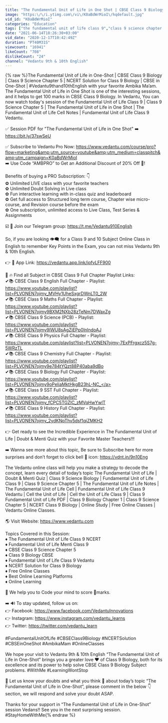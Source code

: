 ```yaml
---
title: "The Fundamental Unit of Life in One Shot | CBSE Class 9 Biology | CBSE in One-Shot | Vedantu 9 & 10"
image: "https:\/\/i.ytimg.com\/vi\/K0aBdWrMioI\/hqdefault.jpg"
vid_id: "K0aBdWrMioI"
categories: "Education"
tags: ["the fundamental unit of life class 9","class 9 science chapter 5","the fundamental unit of life class 9 pdf"]
date: "2021-06-14T18:26:30+03:00"
vid_date: "2020-12-17T10:42:49Z"
duration: "PT40M31S"
viewcount: "16941"
likeCount: "708"
dislikeCount: "24"
channel: "Vedantu 9th & 10th English"
---
```

{% raw %}The Fundamental Unit of Life in One-Shot | CBSE Class 9 Biology | Class 9 Science Chapter 5 | NCERT Solution for Class 9 Biology | CBSE in One-Shot | #Vedantu9thand10thEnglish with your favorite Ambika Ma’am. The Fundamental Unit of Life in One Shot is one of the interesting sessions, and it helps to get 100 marks in CBSE Class 9 Biology. In Vedantu, You can now watch today's session of the Fundamental Unit of Life Class 9 | Class 9 Science Chapter 5 | The Fundamental Unit of Life in One Shot | The Fundamental Unit of Life Cell Notes | Fundamental Unit of Life Class 9 Vedantu.<br /><br />✅ Session PDF for &quot;The Fundamental Unit of Life in One Shot&quot; ➡️ <a rel="nofollow" target="blank" href="https://bit.ly/37swSeU">https://bit.ly/37swSeU</a><br /><br />✅ Subscribe to Vedantu Pro Now: <a rel="nofollow" target="blank" href="https://www.vedantu.com/course/pro?flow=marketing&amp;utm_source=youtube&amp;utm_medium=classpitch&amp;utm_campaign=K0aBdWrMioI">https://www.vedantu.com/course/pro?flow=marketing&amp;utm_source=youtube&amp;utm_medium=classpitch&amp;utm_campaign=K0aBdWrMioI</a><br />➡️ Use Code “AMBPRO” to Get an Additional Discount of 20% Off 🤑!﻿<br /><br />Benefits of buying a PRO Subscription: 👇<br />✿  Unlimited LIVE class with your favorite teachers<br />✿  Unlimited Doubt Solving in Live class<br />✿  Fun interactive learning with in-class quiz and leaderboard <br />✿  Get full access to Structured long term course, Chapter wise micro-course, and Revision course before the exam<br />✿  One subscription, unlimited access to Live Class, Test Series &amp; Assignments<br /><br />☑️ 📢 Join our Telegram group:  <a rel="nofollow" target="blank" href="https://t.me/Vedantu910English">https://t.me/Vedantu910English</a><br /><br />So, if you are looking 👁️‍🗨️ for a Class 9 and 10 Subject Online Class in English to remember Key Points in the Exam, you can not miss Vedantu 9th &amp; 10th English.<br /><br />👉 📱 App Link: <a rel="nofollow" target="blank" href="https://vedantu.app.link/ipfvLFF900">https://vedantu.app.link/ipfvLFF900</a><br /><br />📢 🔥 Find all Subject in CBSE Class 9 Full Chapter Playlist Links:<br />✔📚 CBSE Class 9 English Full Chapter - Playlist: <a rel="nofollow" target="blank" href="https://www.youtube.com/playlist?list=PLVONEN7ojmy_MVHy1UheSxgrDWnLT0_2W">https://www.youtube.com/playlist?list=PLVONEN7ojmy_MVHy1UheSxgrDWnLT0_2W</a><br />✔📚 CBSE Class 9 Maths Full Chapter - Playlist: <a rel="nofollow" target="blank" href="https://www.youtube.com/playlist?list=PLVONEN7ojmy9BXM2NXb28zTeNm7DWaxZg">https://www.youtube.com/playlist?list=PLVONEN7ojmy9BXM2NXb28zTeNm7DWaxZg</a><br />✔📚 CBSE Class 9 Science (PCB) - Playlist: <a rel="nofollow" target="blank" href="https://www.youtube.com/playlist?list=PLVONEN7ojmy9IWU8sAgZiEPp0lnlndoAJ">https://www.youtube.com/playlist?list=PLVONEN7ojmy9IWU8sAgZiEPp0lnlndoAJ</a><br />✔📚 CBSE Class 9 Physics Full Chapter - Playlist: <a rel="nofollow" target="blank" href="https://www.youtube.com/playlist?list=PLVONEN7ojmy-7ExPFrgxcz5S7g-5WRzTL">https://www.youtube.com/playlist?list=PLVONEN7ojmy-7ExPFrgxcz5S7g-5WRzTL</a><br />✔📚 CBSE Class 9 Chemistry Full Chapter - Playlist: <a rel="nofollow" target="blank" href="https://www.youtube.com/playlist?list=PLVONEN7ojmy9e784tYQzt88P40aba9dBo">https://www.youtube.com/playlist?list=PLVONEN7ojmy9e784tYQzt88P40aba9dBo</a><br />✔📚 CBSE Class 9 Biology Full Chapter - Playlist: <a rel="nofollow" target="blank" href="https://www.youtube.com/playlist?list=PLVONEN7ojmy9oPeliaMktHkgB23hL-NC_">https://www.youtube.com/playlist?list=PLVONEN7ojmy9oPeliaMktHkgB23hL-NC_</a><br />✔📚 CBSE Class 9 SST Full Chapter - Playlist: <a rel="nofollow" target="blank" href="https://www.youtube.com/playlist?list=PLVONEN7ojmy_fCPC5TGZlC_zMVqHwYwlT">https://www.youtube.com/playlist?list=PLVONEN7ojmy_fCPC5TGZlC_zMVqHwYwlT</a><br />✔📚 CBSE Class 9 History Full Chapter - Playlist: <a rel="nofollow" target="blank" href="https://www.youtube.com/playlist?list=PLVONEN7ojmy_2ydKNpThv5dsf1qiZMKH2">https://www.youtube.com/playlist?list=PLVONEN7ojmy_2ydKNpThv5dsf1qiZMKH2</a><br /><br />👉 Get ready to see the Incredible Experience in The Fundamental Unit of Life | Doubt &amp; Menti Quiz with your Favorite Master Teachers!!!<br /><br />➡️ Wanna see more about this topic, Be sure to Subscribe here for more surprises and don’t forget to click bell 🔔 icon:  <a rel="nofollow" target="blank" href="https://vdnt.in/9n10Eng">https://vdnt.in/9n10Eng</a><br /><br />The Vedantu online class will help you make a strategy to decode the concept, learn every detail of today’s topic The Fundamental Unit of Life | Doubt &amp; Menti Quiz | Class 9 Science Biology | Fundamental Unit of Life Class 9 | Class 9 Science Chapter 5 | The Fundamental Unit of Life Notes | The Fundamental Unit of Life Cell | Fundamental Unit of Life Class 9 Vedantu | Cell the Unit of Life | Cell the Unit of Life Class 9 | Class 9 Fundamental Unit of Life PDF | Class 9 Biology Chapter 1 | Class 9 Science Chapter 5 | NCERT Class 9 Biology | Online Study | Free Online Classes | Vedantu Online Classes.<br /><br />🌎 Visit Website:  <a rel="nofollow" target="blank" href="https://www.vedantu.com">https://www.vedantu.com</a><br /><br />Topics Covered in this Session:<br />♦ The Fundamental Unit of Life Class 9 NCERT<br />♦ Fundamental Unit of Life Menti Class 9<br />♦ CBSE Class 9 Science Chapter 5<br />♦ Class 9 Biology CBSE<br />♦ Fundamental Unit of Life Class 9 Vedantu<br />♦ NCERT Solution for Class 9 Biology<br />♦ Free Online Classes<br />♦ Best Online Learning Platforms<br />♦ Online Learning<br /><br />🎯 We help you to Code your mind to score 💯marks.<br /><br />➡️ 🔊 To stay updated, follow us on: <br />👉 Facebook: <a rel="nofollow" target="blank" href="https://www.facebook.com/VedantuInnovations">https://www.facebook.com/VedantuInnovations</a><br />👉 Instagram: <a rel="nofollow" target="blank" href="https://www.instagram.com/vedantu_learns">https://www.instagram.com/vedantu_learns</a><br />👉 Twitter: <a rel="nofollow" target="blank" href="https://twitter.com/vedantu_learn">https://twitter.com/vedantu_learn</a><br /><br />#FundamentalUnitOfLife #CBSEClass9Biology  #NCERTSolution  #CBSEinOneShot  #AmbikaMam #OnlineClasses<br /><br />We hope your visit to Vedantu 9th &amp; 10th English “The Fundamental Unit of Life in One-Shot” brings you a greater love ❤️ of Class 9 Biology, both for its excellence and its power to help solve CBSE Class 9 Biology Subject problems. #WithMe #LearningWontStop<br /><br />🎯 Let us know your doubts and what you think 🤔 about today’s topic “The Fundamental Unit of Life in One-Shot”, please comment in the below 👇 section, we will respond and solve your doubt ASAP.<br /><br />Thanks for your support in “The Fundamental Unit of Life in One-Shot” session Vedans!! See you in the next surprising session. #StayHomeWithMe{% endraw %}
